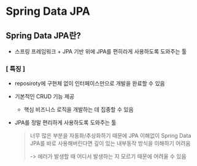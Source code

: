 # Spring Data JPA

## Spring Data JPA란?
- 스프링 프레임워크 + JPA 기반 위에 JPA를 편히라게 사용하도록 도와주는 툴

### [ 특징 ]
- reposiroty에 구현체 없이 인터페이스만으로 개발을 완료할 수 있음
- 기본적인 CRUD 기능 제공
  - 핵심 비즈니스 로직을 개발하는 데 집중할 수 있음
- JPA를 정말 편리하게 사용하도록 도와주는 툴
  
  > 너무 많은 부분을 자동화/추상화하기 때문에 JPA 이해없이 Spring Data JPA를 바로 사용해버린다면 깊이 있는 내부동작 방식을 이해하기 어려움
  > 
  > -> 에러가 발생할 때 어디서 발생하는 지 모르기 때문에 어려울 수 있음
